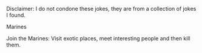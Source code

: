 Disclaimer: I do not condone these jokes, they are from a collection of jokes I found.

Marines

Join the Marines: Visit exotic places, meet
interesting people and then kill them.

